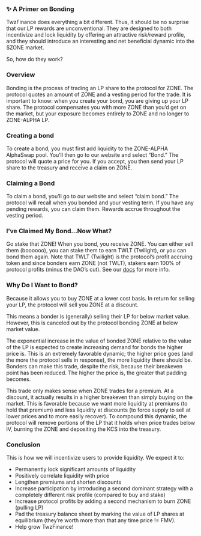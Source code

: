 ### ✨ A Primer on Bonding

TwzFinance does everything a bit different. Thus, it should be no surprise that our LP rewards are unconventional. 
They are designed to both incentivize and lock liquidity by offering an attractive risk/reward profile, and they should introduce an interesting and net beneficial dynamic into the $ZONE market. 

So, how do they work?

### Overview

Bonding is the process of trading an LP share to the protocol for ZONE. The protocol quotes an amount of ZONE and a vesting period for the trade. 
It is important to know: when you create your bond, you are giving up your LP share. The protocol compensates you with more ZONE than you’d get on the market, 
but your exposure becomes entirely to ZONE and no longer to ZONE-ALPHA LP.

### Creating a bond

To create a bond, you must first add liquidity to the ZONE-ALPHA AlphaSwap pool. You’ll then go to our website and select “Bond.” The protocol will quote a price for you. 
If you accept, you then send your LP share to the treasury and receive a claim on ZONE.


### Claiming a Bond

To claim a bond, you’ll go to our website and select “claim bond.” The protocol will recall when you bonded and your vesting term. If you have any pending rewards, you can claim them. 
Rewards accrue throughout the vesting period.

### I’ve Claimed My Bond…Now What?

Go stake that ZONE! When you bond, you receive ZONE. You can either sell them (boooooo), you can stake them to earn TWLT (Twilight), or you can bond them again.
Note that TWLT (Twilight) is the protocol’s profit accruing token and since bonders earn ZONE (not TWLT), stakers earn 100% of protocol profits (minus the DAO’s cut). See our [docs](https://docs.TwilightZone.finance) for more info.

### Why Do I Want to Bond?

Because it allows you to buy ZONE at a lower cost basis. In return for selling your LP, the protocol will sell you ZONE at a discount.

This means a bonder is (generally) selling their LP for below market value. However, this is canceled out by the protocol bonding ZONE at below market value.

The exponential increase in the value of bonded ZONE relative to the value of the LP is expected to create increasing demand for bonds the higher price is.
This is an extremely favorable dynamic; the higher price goes (and the more the protocol sells in response), the more liquidity there should be.
Bonders can make this trade, despite the risk, because their breakeven point has been reduced. The higher the price is, the greater that padding becomes.

This trade only makes sense when ZONE trades for a premium. 
At a discount, it actually results in a higher breakeven than simply buying on the market. This is favorable because we want more liquidity at premiums (to hold that premium) and less liquidity at discounts (to force supply to sell at lower prices and to more easily recover). 
To compound this dynamic, the protocol will remove portions of the LP that it holds when price trades below IV, burning the ZONE and depositing the KCS into the treasury.

### Conclusion

This is how we will incentivize users to provide liquidity. We expect it to:

- Permanently lock significant amounts of liquidity
- Positively correlate liquidity with price
- Lengthen premiums and shorten discounts
- Increase participation by introducing a second dominant strategy with a completely different risk profile (compared to buy and stake)
- Increase protocol profits by adding a second mechanism to burn ZONE (pulling LP)
- Pad the treasury balance sheet by marking the value of LP shares at equilibrium (they’re worth more than that any time price != FMV).
- Help grow TwzFinance!

